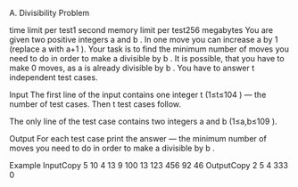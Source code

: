 A. Divisibility Problem

time limit per test1 second
memory limit per test256 megabytes
You are given two positive integers a
 and b
. In one move you can increase a
 by 1
 (replace a
 with a+1
). Your task is to find the minimum number of moves you need to do in order to make a
 divisible by b
. It is possible, that you have to make 0
 moves, as a
 is already divisible by b
. You have to answer t
 independent test cases.

Input
The first line of the input contains one integer t
 (1≤t≤104
) — the number of test cases. Then t
 test cases follow.

The only line of the test case contains two integers a
 and b
 (1≤a,b≤109
).

Output
For each test case print the answer — the minimum number of moves you need to do in order to make a
 divisible by b
.

Example
InputCopy
5
10 4
13 9
100 13
123 456
92 46
OutputCopy
2
5
4
333
0